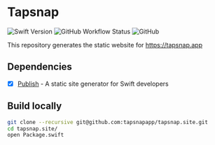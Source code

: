 # Tapsnap

![Swift Version](https://img.shields.io/badge/Swift-5.1-orange?style=for-the-badge)
![GitHub Workflow Status](https://img.shields.io/github/workflow/status/tapsnapapp/tapsnap.site/Github%20Pages?style=for-the-badge)
![GitHub](https://img.shields.io/github/license/tapsnapapp/tapsnap.site?style=for-the-badge)

This repository generates the static website for https://tapsnap.app

## Dependencies

- [x] [Publish](https://github.com/johnsundell/publish) - A static site generator for Swift developers

## Build locally

```sh
git clone --recursive git@github.com:tapsnapapp/tapsnap.site.git
cd tapsnap.site/
open Package.swift
```